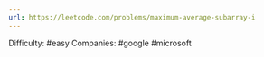 ```yaml
---
url: https://leetcode.com/problems/maximum-average-subarray-i
---
```


Difficulty: #easy
Companies: #google #microsoft